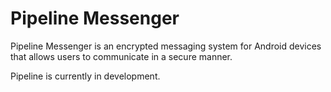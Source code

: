 # Pipeline Messenger
Pipeline Messenger is an encrypted messaging system for Android devices that allows users to communicate in a secure manner.

Pipeline is currently in development.

